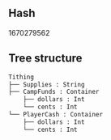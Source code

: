 ## Hash
1670279562

## Tree structure
```bash
Tithing
├── Supplies : String
├── CampFunds : Container
    ├── dollars : Int
    └── cents : Int
└── PlayerCash : Container
    ├── dollars : Int
    └── cents : Int
```
